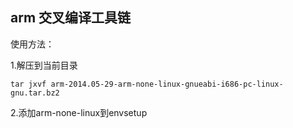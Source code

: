 
## arm 交叉编译工具链

使用方法：

1.解压到当前目录

    tar jxvf arm-2014.05-29-arm-none-linux-gnueabi-i686-pc-linux-gnu.tar.bz2

2.添加arm-none-linux到envsetup


